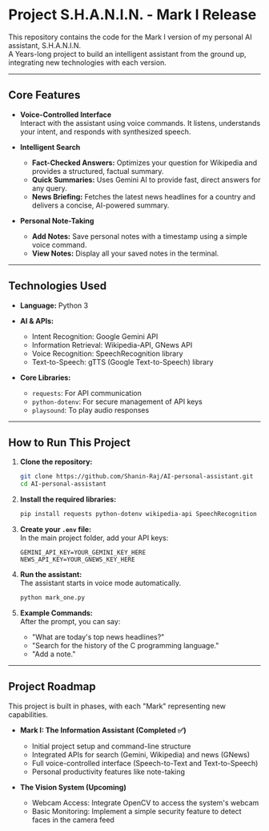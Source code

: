# Project S.H.A.N.I.N. - Mark I Release

This repository contains the code for the Mark I version of my personal AI assistant, S.H.A.N.I.N.  
A Years-long project to build an intelligent assistant from the ground up, integrating new technologies with each version.

---

## Core Features

- **Voice-Controlled Interface**  
  Interact with the assistant using voice commands. It listens, understands your intent, and responds with synthesized speech.

- **Intelligent Search**
  - **Fact-Checked Answers:** Optimizes your question for Wikipedia and provides a structured, factual summary.
  - **Quick Summaries:** Uses Gemini AI to provide fast, direct answers for any query.
  - **News Briefing:** Fetches the latest news headlines for a country and delivers a concise, AI-powered summary.

- **Personal Note-Taking**
  - **Add Notes:** Save personal notes with a timestamp using a simple voice command.
  - **View Notes:** Display all your saved notes in the terminal.

---

## Technologies Used

- **Language:** Python 3

- **AI & APIs:**
  - Intent Recognition: Google Gemini API
  - Information Retrieval: Wikipedia-API, GNews API
  - Voice Recognition: SpeechRecognition library
  - Text-to-Speech: gTTS (Google Text-to-Speech) library

- **Core Libraries:**
  - `requests`: For API communication
  - `python-dotenv`: For secure management of API keys
  - `playsound`: To play audio responses

---

## How to Run This Project

1. **Clone the repository:**
    ```sh
    git clone https://github.com/Shanin-Raj/AI-personal-assistant.git
    cd AI-personal-assistant
    ```

2. **Install the required libraries:**
    ```sh
    pip install requests python-dotenv wikipedia-api SpeechRecognition PyAudio gTTS playsound==1.2.2
    ```

3. **Create your `.env` file:**  
   In the main project folder, add your API keys:
    ```
    GEMINI_API_KEY=YOUR_GEMINI_KEY_HERE
    NEWS_API_KEY=YOUR_GNEWS_KEY_HERE
    ```

4. **Run the assistant:**  
   The assistant starts in voice mode automatically.
    ```sh
    python mark_one.py
    ```

5. **Example Commands:**  
   After the prompt, you can say:
   - "What are today's top news headlines?"
   - "Search for the history of the C programming language."
   - "Add a note."

---

## Project Roadmap

This project is built in phases, with each "Mark" representing new capabilities.

- **Mark I: The Information Assistant (Completed ✅)**
  - Initial project setup and command-line structure
  - Integrated APIs for search (Gemini, Wikipedia) and news (GNews)
  - Full voice-controlled interface (Speech-to-Text and Text-to-Speech)
  - Personal productivity features like note-taking

- **The Vision System (Upcoming)**
  - Webcam Access: Integrate OpenCV to access the system's webcam
  - Basic Monitoring: Implement a simple security feature to detect faces in the camera feed